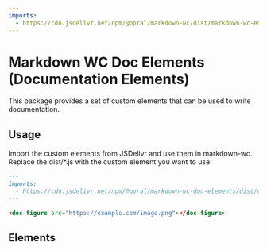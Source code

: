 ```yaml
---
imports: 
  - https://cdn.jsdelivr.net/npm/@opral/markdown-wc/dist/markdown-wc-embed.js
---
```


# Markdown WC Doc Elements (Documentation Elements)

This package provides a set of custom elements that can be used to write documentation. 

## Usage

Import the custom elements from JSDelivr and use them in markdown-wc. Replace the dist/*.js with the custom element you want to use.

```markdown
---
imports:
  - https://cdn.jsdelivr.net/npm/@opral/markdown-wc-doc-elements/dist/doc-figure.js
---

<doc-figure src="https://example.com/image.png"></doc-figure>
```

## Elements

<markdown-wc-embed src="./src/doc-accordion.md"></markdown-wc-embed>
<markdown-wc-embed src="./src/doc-comment.md"></markdown-wc-embed>
<markdown-wc-embed src="./src/doc-comments.md"></markdown-wc-embed>
<markdown-wc-embed src="./src/doc-copy.md"></markdown-wc-embed>
<markdown-wc-embed src="./src/doc-feature.md"></markdown-wc-embed>
<markdown-wc-embed src="./src/doc-features.md"></markdown-wc-embed>
<markdown-wc-embed src="./src/doc-figure.md"></markdown-wc-embed>
<markdown-wc-embed src="./src/doc-header.md"></markdown-wc-embed>
<markdown-wc-embed src="./src/doc-icon.md"></markdown-wc-embed>
<markdown-wc-embed src="./src/doc-important.md"></markdown-wc-embed>
<markdown-wc-embed src="./src/doc-link.md"></markdown-wc-embed>
<markdown-wc-embed src="./src/doc-links.md"></markdown-wc-embed>
<markdown-wc-embed src="./src/doc-slider.md"></markdown-wc-embed>
<markdown-wc-embed src="./src/doc-video.md"></markdown-wc-embed>



